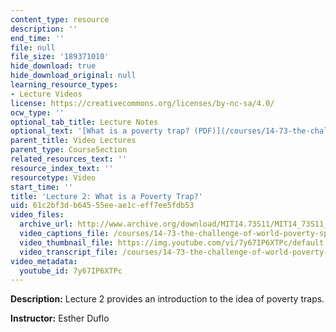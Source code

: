 ```yaml
---
content_type: resource
description: ''
end_time: ''
file: null
file_size: '189371010'
hide_download: true
hide_download_original: null
learning_resource_types:
- Lecture Videos
license: https://creativecommons.org/licenses/by-nc-sa/4.0/
ocw_type: ''
optional_tab_title: Lecture Notes
optional_text: '[What is a poverty trap? (PDF)](/courses/14-73-the-challenge-of-world-poverty-spring-2011/resources/mit14_73s11_lec2_slides)'
parent_title: Video Lectures
parent_type: CourseSection
related_resources_text: ''
resource_index_text: ''
resourcetype: Video
start_time: ''
title: 'Lecture 2: What is a Poverty Trap?'
uid: 61c2bf3d-b645-55ee-ae1c-eff7ee5fdb53
video_files:
  archive_url: http://www.archive.org/download/MIT14.73S11/MIT14_73S11_lec02_300k.mp4
  video_captions_file: /courses/14-73-the-challenge-of-world-poverty-spring-2011/6667b6a2f5ed581894cccef0e6d9b086_7y67IP6XTPc.vtt
  video_thumbnail_file: https://img.youtube.com/vi/7y67IP6XTPc/default.jpg
  video_transcript_file: /courses/14-73-the-challenge-of-world-poverty-spring-2011/48000d568502cb260a7f5de5dd605c3e_7y67IP6XTPc.pdf
video_metadata:
  youtube_id: 7y67IP6XTPc
---
```


**Description:** Lecture 2 provides an introduction to the idea of poverty traps.

**Instructor:** Esther Duflo


